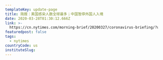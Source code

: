 ```yaml
---
templateKey: update-page
title: 简报：美国感染人数全球最多；中国暂停外国人入境
date: 2020-03-28T01:30:12.666Z
link: >-
  https://cn.nytimes.com/morning-brief/20200327/coronavirus-briefing/?utm_source=top10-in-article&utm_medium=articlepage&utm_campaign=web
featuredpost: false
tags:
  - nytimes
countryCode: us
instituteSlug:
---
```

